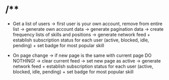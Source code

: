 # /**
 * Get a list of users
 -> first user is your own account, remove from entire list
 -> generate own account data
 -> generate pagination data
 -> create frequency lists of skills and positions
 -> generate network feed + establish subscription status for each user (active, blocked, idle, pending) + set badge for most popular skill
 
 * On page change
 -> if new page is the same with current page DO NOTHING!
 -> clear current feed
 -> set new page as active
 -> generate network feed + establish subscription status for each user (active, blocked, idle, pending) + set badge for most popular skill
 
